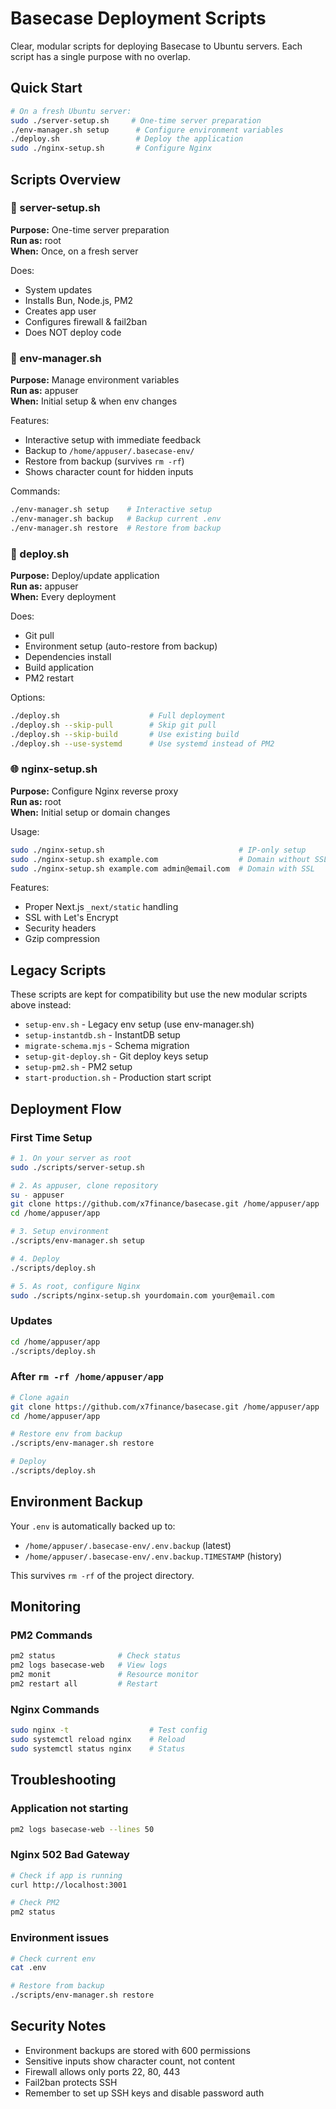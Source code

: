 # Basecase Deployment Scripts

Clear, modular scripts for deploying Basecase to Ubuntu servers. Each script has a single purpose with no overlap.

## Quick Start

```bash
# On a fresh Ubuntu server:
sudo ./server-setup.sh     # One-time server preparation
./env-manager.sh setup      # Configure environment variables
./deploy.sh                 # Deploy the application
sudo ./nginx-setup.sh       # Configure Nginx
```

## Scripts Overview

### 🔧 server-setup.sh
**Purpose:** One-time server preparation  
**Run as:** root  
**When:** Once, on a fresh server  

Does:
- System updates
- Installs Bun, Node.js, PM2
- Creates app user
- Configures firewall & fail2ban
- Does NOT deploy code

### 🔐 env-manager.sh
**Purpose:** Manage environment variables  
**Run as:** appuser  
**When:** Initial setup & when env changes  

Features:
- Interactive setup with immediate feedback
- Backup to `/home/appuser/.basecase-env/`
- Restore from backup (survives `rm -rf`)
- Shows character count for hidden inputs

Commands:
```bash
./env-manager.sh setup    # Interactive setup
./env-manager.sh backup   # Backup current .env
./env-manager.sh restore  # Restore from backup
```

### 🚀 deploy.sh
**Purpose:** Deploy/update application  
**Run as:** appuser  
**When:** Every deployment  

Does:
- Git pull
- Environment setup (auto-restore from backup)
- Dependencies install
- Build application
- PM2 restart

Options:
```bash
./deploy.sh                    # Full deployment
./deploy.sh --skip-pull        # Skip git pull
./deploy.sh --skip-build       # Use existing build
./deploy.sh --use-systemd      # Use systemd instead of PM2
```

### 🌐 nginx-setup.sh
**Purpose:** Configure Nginx reverse proxy  
**Run as:** root  
**When:** Initial setup or domain changes  

Usage:
```bash
sudo ./nginx-setup.sh                              # IP-only setup
sudo ./nginx-setup.sh example.com                  # Domain without SSL
sudo ./nginx-setup.sh example.com admin@email.com  # Domain with SSL
```

Features:
- Proper Next.js `_next/static` handling
- SSL with Let's Encrypt
- Security headers
- Gzip compression

## Legacy Scripts

These scripts are kept for compatibility but use the new modular scripts above instead:

- `setup-env.sh` - Legacy env setup (use env-manager.sh)
- `setup-instantdb.sh` - InstantDB setup
- `migrate-schema.mjs` - Schema migration
- `setup-git-deploy.sh` - Git deploy keys setup
- `setup-pm2.sh` - PM2 setup
- `start-production.sh` - Production start script

## Deployment Flow

### First Time Setup
```bash
# 1. On your server as root
sudo ./scripts/server-setup.sh

# 2. As appuser, clone repository
su - appuser
git clone https://github.com/x7finance/basecase.git /home/appuser/app
cd /home/appuser/app

# 3. Setup environment
./scripts/env-manager.sh setup

# 4. Deploy
./scripts/deploy.sh

# 5. As root, configure Nginx
sudo ./scripts/nginx-setup.sh yourdomain.com your@email.com
```

### Updates
```bash
cd /home/appuser/app
./scripts/deploy.sh
```

### After `rm -rf /home/appuser/app`
```bash
# Clone again
git clone https://github.com/x7finance/basecase.git /home/appuser/app
cd /home/appuser/app

# Restore env from backup
./scripts/env-manager.sh restore

# Deploy
./scripts/deploy.sh
```

## Environment Backup

Your `.env` is automatically backed up to:
- `/home/appuser/.basecase-env/.env.backup` (latest)
- `/home/appuser/.basecase-env/.env.backup.TIMESTAMP` (history)

This survives `rm -rf` of the project directory.

## Monitoring

### PM2 Commands
```bash
pm2 status              # Check status
pm2 logs basecase-web   # View logs
pm2 monit               # Resource monitor
pm2 restart all         # Restart
```

### Nginx Commands
```bash
sudo nginx -t                  # Test config
sudo systemctl reload nginx    # Reload
sudo systemctl status nginx    # Status
```

## Troubleshooting

### Application not starting
```bash
pm2 logs basecase-web --lines 50
```

### Nginx 502 Bad Gateway
```bash
# Check if app is running
curl http://localhost:3001

# Check PM2
pm2 status
```

### Environment issues
```bash
# Check current env
cat .env

# Restore from backup
./scripts/env-manager.sh restore
```

## Security Notes

- Environment backups are stored with 600 permissions
- Sensitive inputs show character count, not content
- Firewall allows only ports 22, 80, 443
- Fail2ban protects SSH
- Remember to set up SSH keys and disable password auth